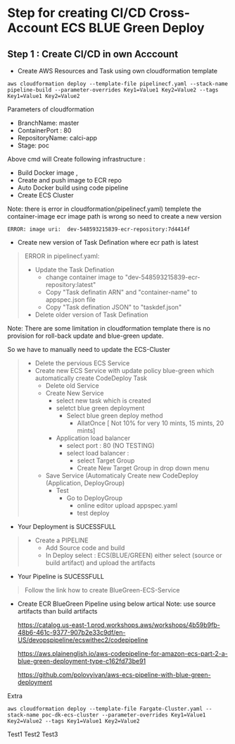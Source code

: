 # Step for creating CI/CD Cross-Account ECS BLUE Green Deploy

##

## Step 1 : Create CI/CD in own Acccount 

- Create AWS Resources and Task using own cloudformation template

```
aws cloudformation deploy --template-file pipelinecf.yaml --stack-name pipeline-build --parameter-overrides Key1=Value1 Key2=Value2 --tags Key1=Value1 Key2=Value2

```
Parameters of cloudformation 

- BranchName: master
- ContainerPort  : 80 
- RepositoryName: calci-app
- Stage: poc

Above cmd will Create following infrastructure :
- Build Docker image , 
- Create and push image to ECR repo 
- Auto Docker build using code pipeline
- Create ECS Cluster 

Note: there is error in cloudformation(pipelinecf.yaml) templete the container-image ecr image path is wrong so need to create a new version 

```
ERROR: image uri:  dev-548593215839-ecr-repository:7d4414f
```

- Create new version of Task Defination where ecr path is latest

> ERROR in pipelinecf.yaml:
>
>    - Update the Task Defination 
>        - change container image to  "dev-548593215839-ecr-repository:latest"
>        - Copy "Task definatin ARN" and "container-name" to appspec.json file
>        - Copy "Task defination JSON" to "taskdef.json"
>    - Delete older version of Task Defination



Note: There are some limitation in cloudformation template there is no provision for roll-back update and blue-green update. 

So we have to manually need to update the ECS-Cluster


> - Delete the pervious ECS Service 
> - Create new ECS Service with update policy blue-green which automatically create CodeDeploy Task
>    - Delete old Service 
>    - Create New Service 
>       - select new task which is created 
>       - seletct blue green deployment  
>            - Select blue green deploy method 
>                - AllatOnce  [ Not 10% for very 10 mints, 15 mints, 20 mints]
>        - Application load balancer 
>            - select port : 80 (NO TESTING)
>            - select load balancer : 
>                - select Target Group 
>                - Create New Target Group in drop down menu
>    - Save Service (Automaticaly Create new CodeDeploy (Application, DeployGroup)
>        - Test 
>            - Go to DeployGroup 
>                - online editor upload appspec.yaml 
>                - test deploy 
>
- Your Deployment is SUCESSFULL



>- Create a PIPELINE 
>    - Add Source code and build 
>    - In Deploy select : ECS(BLUE/GREEN)
>      either select (source or build artifact) and upload the artifacts


- Your Pipeline is SUCESSFULL 


>    Follow the link how to create BlueGreen-ECS-Service 

- Create ECR BlueGreen Pipeline using below artical 
    Note: use source artifacts than build artifacts

    https://catalog.us-east-1.prod.workshops.aws/workshops/4b59b9fb-48b6-461c-9377-907b2e33c9df/en-US/devopspipeline/ecswithec2/codepipeline

    https://aws.plainenglish.io/aws-codepipeline-for-amazon-ecs-part-2-a-blue-green-deployment-type-c162fd73be91

    https://github.com/polovyivan/aws-ecs-pipeline-with-blue-green-deployment

Extra 

```
aws cloudformation deploy --template-file Fargate-Cluster.yaml --stack-name poc-dk-ecs-cluster --parameter-overrides Key1=Value1 Key2=Value2 --tags Key1=Value1 Key2=Value2

```

Test1
Test2
Test3

